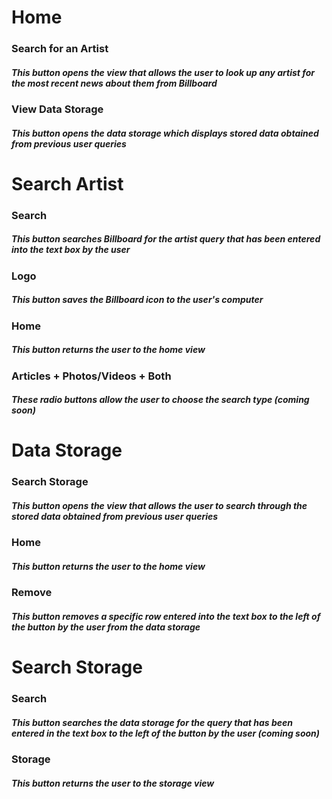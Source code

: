 # Home
### Search for an Artist
##### This button opens the view that allows the user to look up any artist for the most recent news about them from Billboard  

### View Data Storage
##### This button opens the data storage which displays stored data obtained from previous user queries 

# Search Artist

### Search
##### This button searches Billboard for the artist query that has been entered into the text box by the user 

### Logo
##### This button saves the Billboard icon to the user's computer

### Home
##### This button returns the user to the home view 

### Articles + Photos/Videos + Both
##### These radio buttons allow the user to choose the search type (coming soon)

# Data Storage

### Search Storage
##### This button opens the view that allows the user to search through the stored data obtained from previous user queries 
### Home
##### This button returns the user to the home view
### Remove
##### This button removes a specific row entered into the text box to the left of the button by the user from the data storage 

# Search Storage

### Search
##### This button searches the data storage for the query that has been entered in the text box to the left of the button by the user (coming soon)

### Storage
##### This button returns the user to the storage view
